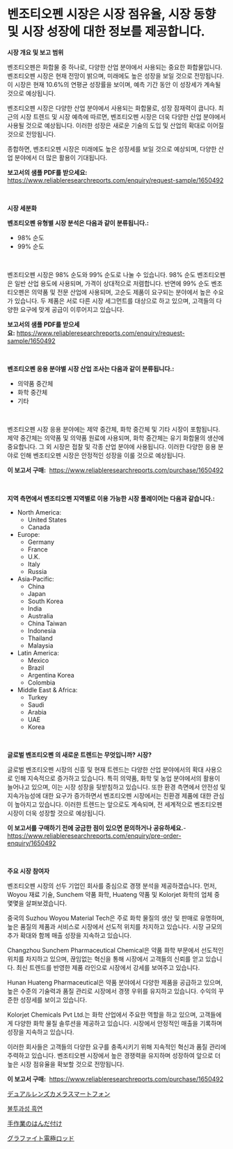 <p><h1>벤조티오펜 시장은 시장 점유율, 시장 동향 및 시장 성장에 대한 정보를 제공합니다.</h1></p><p><strong>시장 개요 및 보고 범위</strong></p>
<p><p>벤조티오펜은 화합물 중 하나로, 다양한 산업 분야에서 사용되는 중요한 화합물입니다. 벤조티오펜 시장은 현재 전망이 밝으며, 미래에도 높은 성장을 보일 것으로 전망됩니다. 이 시장은 현재 10.6%의 연평균 성장률을 보이며, 예측 기간 동안 이 성장세가 계속될 것으로 예상됩니다.</p><p>벤조티오펜 시장은 다양한 산업 분야에서 사용되는 화합물로, 성장 잠재력이 큽니다. 최근의 시장 트렌드 및 시장 예측에 따르면, 벤조티오펜 시장은 더욱 다양한 산업 분야에서 사용될 것으로 예상됩니다. 이러한 성장은 새로운 기술의 도입 및 산업의 확대로 이어질 것으로 전망됩니다.</p><p>종합하면, 벤조티오펜 시장은 미래에도 높은 성장세를 보일 것으로 예상되며, 다양한 산업 분야에서 더 많은 활용이 기대됩니다.</p></p>
<p><strong>보고서의 샘플 PDF를 받으세요:</strong> <a href="https://www.reliableresearchreports.com/enquiry/request-sample/1650492">https://www.reliableresearchreports.com/enquiry/request-sample/1650492</a></p>
<p>&nbsp;</p>
<p><strong>시장 세분화</strong></p>
<p><strong>벤조티오펜 유형별 시장 분석은 다음과 같이 분류됩니다.:</strong></p>
<p><ul><li>98% 순도</li><li>99% 순도</li></ul></p>
<p>&nbsp;</p>
<p><p>벤조티오펜 시장은 98% 순도와 99% 순도로 나눌 수 있습니다. 98% 순도 벤조티오펜은 일반 산업 용도에 사용되며, 가격이 상대적으로 저렴합니다. 반면에 99% 순도 벤조티오펜은 의약품 및 전문 산업에 사용되며, 고순도 제품이 요구되는 분야에서 높은 수요가 있습니다. 두 제품은 서로 다른 시장 세그먼트를 대상으로 하고 있으며, 고객들의 다양한 요구에 맞게 공급이 이루어지고 있습니다.</p></p>
<p><strong>보고서의 샘플 PDF를 받으세요:</strong>&nbsp;<a href="https://www.reliableresearchreports.com/enquiry/request-sample/1650492">https://www.reliableresearchreports.com/enquiry/request-sample/1650492</a></p>
<p>&nbsp;</p>
<p><strong> 벤조티오펜 응용 분야별 시장 산업 조사는 다음과 같이 분류됩니다.:</strong></p>
<p><ul><li>의약품 중간체</li><li>화학 중간체</li><li>기타</li></ul></p>
<p>&nbsp;</p>
<p><p>벤조티오펜 시장 응용 분야에는 제약 중간체, 화학 중간체 및 기타 시장이 포함됩니다. 제약 중간체는 의약품 및 의약품 원료에 사용되며, 화학 중간체는 유기 화합물의 생산에 중요합니다. 그 외 시장은 접찰 및 각종 산업 분야에 사용됩니다. 이러한 다양한 응용 분야로 인해 벤조티오펜 시장은 안정적인 성장을 이룰 것으로 예상됩니다.</p></p>
<p><strong>이 보고서 구매:</strong>&nbsp; <a href="https://www.reliableresearchreports.com/purchase/1650492">https://www.reliableresearchreports.com/purchase/1650492</a></p>
<p>&nbsp;</p>
<p><strong>지역 측면에서 벤조티오펜 지역별로 이용 가능한 시장 플레이어는 다음과 같습니다.:</strong></p>
<p><ul>
    <li>
        North America:
        <ul>
            <li>United States</li>
            <li>Canada</li>
        </ul>
    </li>
    <li>
        Europe:
        <ul>
            <li>Germany</li>
            <li>France</li>
            <li>U.K.</li>
            <li>Italy</li>
            <li>Russia</li>
        </ul>
    </li>
    <li>
        Asia-Pacific:
        <ul>
            <li>China</li>
            <li>Japan</li>
            <li>South Korea</li>
            <li>India</li>
            <li>Australia</li>
            <li>China Taiwan</li>
            <li>Indonesia</li>
            <li>Thailand</li>
            <li>Malaysia</li>
        </ul>
    </li>
    <li>
        Latin America:
        <ul>
            <li>Mexico</li>
            <li>Brazil</li>
            <li>Argentina Korea</li>
            <li>Colombia</li>
        </ul>
    </li>
    <li>
        Middle East & Africa:
        <ul>
            <li>Turkey</li>
            <li>Saudi</li>
            <li>Arabia</li>
            <li>UAE</li>
            <li>Korea</li>
        </ul>
    </li>
    </ul></p>
<p>&nbsp;</p>
<p><strong>글로벌 벤조티오펜 의 새로운 트렌드는 무엇입니까? 시장?</strong></p>
<p><p>글로벌 벤조티오펜 시장의 신흥 및 현재 트렌드는 다양한 산업 분야에서의 확대 사용으로 인해 지속적으로 증가하고 있습니다. 특히 의약품, 화학 및 농업 분야에서의 활용이 늘어나고 있으며, 이는 시장 성장을 뒷받침하고 있습니다. 또한 환경 측면에서 안전성 및 지속가능성에 대한 요구가 증가하면서 벤조티오펜 시장에서는 친환경 제품에 대한 관심이 높아지고 있습니다. 이러한 트렌드는 앞으로도 계속되며, 전 세계적으로 벤조티오펜 시장이 더욱 성장할 것으로 예상됩니다.</p></p>
<p><strong>이 보고서를 구매하기 전에 궁금한 점이 있으면 문의하거나 공유하세요.</strong>- <a href="https://www.reliableresearchreports.com/enquiry/pre-order-enquiry/1650492">https://www.reliableresearchreports.com/enquiry/pre-order-enquiry/1650492</a></p>
<p>&nbsp;</p>
<p><strong>주요 시장 참여자</strong></p>
<p><p>벤조티오펜 시장의 선두 기업인 회사를 중심으로 경쟁 분석을 제공하겠습니다. 먼저, Woyou 재료 기술, Sunchem 약품 화학, Huateng 약품 및 Kolorjet 화학의 업체 중 몇몇을 살펴보겠습니다. </p><p>중국의 Suzhou Woyou Material Tech은 주로 화학 물질의 생산 및 판매로 유명하며, 높은 품질의 제품과 서비스로 시장에서 선도적 위치를 차지하고 있습니다. 시장 규모의 추가 확대와 함께 매출 성장을 지속하고 있습니다.</p><p>Changzhou Sunchem Pharmaceutical Chemical은 약품 화학 부문에서 선도적인 위치를 차지하고 있으며, 끊임없는 혁신을 통해 시장에서 고객들의 신뢰를 얻고 있습니다. 최신 트렌드를 반영한 제품 라인으로 시장에서 강세를 보여주고 있습니다.</p><p>Hunan Huateng Pharmaceutical은 약품 분야에서 다양한 제품을 공급하고 있으며, 높은 수준의 기술력과 품질 관리로 시장에서 경쟁 우위를 유지하고 있습니다. 수익의 꾸준한 성장세를 보이고 있습니다.</p><p>Kolorjet Chemicals Pvt Ltd.는 화학 산업에서 주요한 역할을 하고 있으며, 고객들에게 다양한 화학 물질 솔루션을 제공하고 있습니다. 시장에서 안정적인 매출을 기록하며 성장을 지속하고 있습니다.</p><p>이러한 회사들은 고객들의 다양한 요구를 충족시키기 위해 지속적인 혁신과 품질 관리에 주력하고 있습니다. 벤조티오펜 시장에서 높은 경쟁력을 유지하며 성장하여 앞으로 더 높은 시장 점유율을 확보할 것으로 전망됩니다.</p></p>
<p><strong>이 보고서 구매:</strong>&nbsp;&nbsp;<a href="https://www.reliableresearchreports.com/purchase/1650492">https://www.reliableresearchreports.com/purchase/1650492</a></p>
<p><p><a href="https://github.com/nemesis2824/Market-Research-Report-List-1/blob/main/525940911038.md">デュアルレンズカメラスマートフォン</a></p><p><a href="https://medium.com/@sybleferry/%EB%B6%88%EC%B9%A8%ED%96%A5-%EC%84%9D%ED%83%84-%EC%8B%9C%EC%9E%A5-%EA%B7%9C%EB%AA%A8-cagr-%ED%8A%B8%EB%A0%8C%EB%93%9C-2024-2030-fa6cdfc013e5">불투과성 흑연</a></p><p><a href="https://medium.com/@matteills7854/%E6%89%8B%E3%81%AF%E3%82%93%E3%81%A0%E4%BB%98%E3%81%91%E5%B8%82%E5%A0%B4%E3%81%AE%E3%82%A4%E3%83%B3%E3%82%B5%E3%82%A4%E3%83%88-%E5%B8%82%E5%A0%B4%E5%82%BE%E5%90%91-%E6%88%90%E9%95%B7-2024%E5%B9%B4%E3%81%8B%E3%82%892031%E5%B9%B4%E3%81%BE%E3%81%A7%E3%81%AE%E4%BA%88%E6%B8%AC-4a90c0531b47">手作業のはんだ付け</a></p><p><a href="https://medium.com/@eduardoramez/%E3%82%B0%E3%83%A9%E3%83%95%E3%82%A1%E3%82%A4%E3%83%88%E9%9B%BB%E6%A5%B5%E6%A3%92%E5%B8%82%E5%A0%B4%E8%AA%BF%E6%9F%BB%E3%83%AC%E3%83%9D%E3%83%BC%E3%83%88-%E3%81%9D%E3%81%AE%E6%AD%B4%E5%8F%B2%E3%81%A8%E4%BA%88%E6%B8%AC2024%E5%B9%B4%E3%81%8B%E3%82%892031%E5%B9%B4-02915e2cb6a4">グラファイト電極ロッド</a></p></p>
